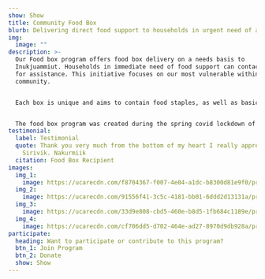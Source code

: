 ```yaml
---
show: Show
title: Community Food Box
blurb: Delivering direct food support to households in urgent need of assistance
img:
  image: ""
description: >-
  Our Food box program offers food box delivery on a needs basis to
  Inukjuammiut. Households in immediate need of food support can contact Sirivik
  for assistance. This initiative focuses on our most vulnerable within the
  community. 


  Each box is unique and aims to contain food staples, as well as basic recipes related to box contents in an effort to increase healthy eating and food preparation skills among participants. 


  The food box program was created during the spring covid lockdown of 2020, and has evolved in the time since, taking on many forms while ensuring food support for Inukjuammiut persists.
testimonial:
  label: Testimonial
  quote: Thank you very much from the bottom of my heart I really appreciate
    Sirivik. Nakurmiik
  citation: Food Box Recipient
images:
  img_1:
    image: https://ucarecdn.com/f8704367-f007-4e04-a1dc-b8300d81e9f0/program_foodbox_gallery_1_hu3a6b4452bbc44feb794aadb569532b29_2796018_0x600_resize_q75_box.jpg
  img_2:
    image: https://ucarecdn.com/91556f41-3c5c-4181-bb01-6ddd2d13131a/program_foodbox_gallery_2_huab38dafdc00e553df5be7c796dd95600_800807_0x600_resize_q75_box.jpg
  img_3:
    image: https://ucarecdn.com/33d9e808-cbd5-460e-b8d5-1fb684c1189e/program_foodbox_gallery_3_hu599df6fd449af6d90421488ca87be053_772967_600x600_fill_q75_box_smart1.jpg
  img_4:
    image: https://ucarecdn.com/cf706dd5-d702-464e-ad27-8970d9db928a/program_foodbox_gallery_4_hu49f2e3512afcd7686244f249e0e17844_901058_600x600_fill_q75_box_smart1.jpg
participate:
  heading: Want to participate or contribute to this program?
  btn_1: Join Program
  btn_2: Donate
  show: Show
---
```

